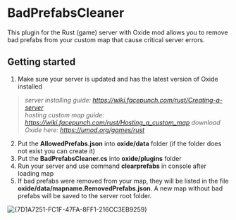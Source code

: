 # BadPrefabsCleaner
This plugin for the Rust (game) server with Oxide mod allows you to remove bad prefabs from your custom map that cause critical server errors.

## Getting started
1. Make sure your server is updated and has the latest version of Oxide installed
  > *server installing guide: https://wiki.facepunch.com/rust/Creating-a-server  
  > hosting custom map guide: https://wiki.facepunch.com/rust/Hosting_a_custom_map
  > download Oxide here: https://umod.org/games/rust*
2. Put the **AllowedPrefabs.json** into **oxide/data** folder (if the folder does not exist you can create it)
3. Put the **BadPrefabsCleaner.cs** into **oxide/plugins** folder
4. Run your server and use command **clearprefabs** in console after loading map
5. If bad prefabs were removed from your map, they will be listed in the file **oxide/data/mapname.RemovedPrefabs.json**. A new map without bad prefabs will be saved to the server root folder.

![{7D1A7251-FC1F-47FA-8FF1-216CC3EB9259}](https://github.com/user-attachments/assets/473f7979-d604-4a62-bdec-9ce61eb9ab10)
